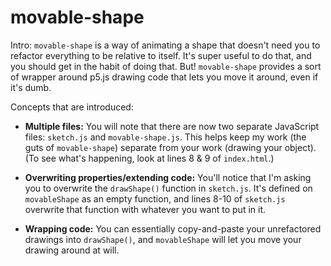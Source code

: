 # movable-shape
Intro: ```movable-shape``` is a way of animating a shape that doesn't need you to refactor everything to be relative to itself. It's super useful to do that, and you should get in the habit of doing that. But! ```movable-shape``` provides a sort of wrapper around p5.js drawing code that lets you move it around, even if it's dumb.

Concepts that are introduced:
* **Multiple files:** You will note that there are now two separate JavaScript files: ```sketch.js``` and ```movable-shape.js```. This helps keep my work (the guts of ```movable-shape```) separate from your work (drawing your object). (To see what's happening, look at lines 8 & 9 of ```index.html```.)

* **Overwriting properties/extending code:** You'll notice that I'm asking you to overwrite the ```drawShape()``` function in ```sketch.js```. It's defined on ```movableShape``` as an empty function, and lines 8-10 of ```sketch.js``` overwrite that function with whatever you want to put in it.

* **Wrapping code:** You can essentially copy-and-paste your unrefactored drawings into ```drawShape()```, and ```movableShape``` will let you move your drawing around at will.
